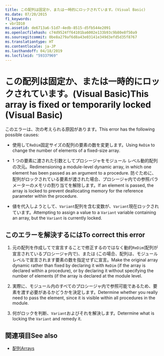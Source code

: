 ```yaml
---
title: この配列は固定か、または一時的にロックされています。(Visual Basic)
ms.date: 07/20/2015
f1_keywords:
- vbrID10
ms.assetid: de6713a6-51d7-4edb-8515-d5fb544e2091
ms.openlocfilehash: c74d9524ff64101ba6002e133b93c9b80e8f50a9
ms.sourcegitcommit: 0be8a279af6d8a43e03141e349d3efd5d35f8767
ms.translationtype: HT
ms.contentlocale: ja-JP
ms.lasthandoff: 04/18/2019
ms.locfileid: "59337969"
---
```

# <a name="this-array-is-fixed-or-temporarily-locked-visual-basic"></a><span data-ttu-id="85b6d-102">この配列は固定か、または一時的にロックされています。(Visual Basic)</span><span class="sxs-lookup"><span data-stu-id="85b6d-102">This array is fixed or temporarily locked (Visual Basic)</span></span>
<span data-ttu-id="85b6d-103">このエラーは、次の考えられる原因があります。</span><span class="sxs-lookup"><span data-stu-id="85b6d-103">This error has the following possible causes:</span></span>  
  
-   <span data-ttu-id="85b6d-104">使用して`ReDim`固定サイズの配列の要素の数を変更します。</span><span class="sxs-lookup"><span data-stu-id="85b6d-104">Using `ReDim` to change the number of elements of a fixed-size array.</span></span>  
  
-   <span data-ttu-id="85b6d-105">1 つの要素に渡された引数としてプロシージャをモジュール レベル動的配列の次元。</span><span class="sxs-lookup"><span data-stu-id="85b6d-105">Redimensioning a module-level dynamic array, in which one element has been passed as an argument to a procedure.</span></span> <span data-ttu-id="85b6d-106">防ぐために、配列がロックされている要素が渡された場合、プロシージャ内での参照パラメーターのメモリの割り当てを解除します。</span><span class="sxs-lookup"><span data-stu-id="85b6d-106">If an element is passed, the array is locked to prevent deallocating memory for the reference parameter within the procedure.</span></span>  
  
-   <span data-ttu-id="85b6d-107">値を代入しようとして、`Variant`配列を含む変数が、`Variant`現在ロックされています。</span><span class="sxs-lookup"><span data-stu-id="85b6d-107">Attempting to assign a value to a `Variant` variable containing an array, but the `Variant` is currently locked.</span></span>  
  
## <a name="to-correct-this-error"></a><span data-ttu-id="85b6d-108">このエラーを解決するには</span><span class="sxs-lookup"><span data-stu-id="85b6d-108">To correct this error</span></span>  
  
1. <span data-ttu-id="85b6d-109">元の配列を作成してで宣言することで修正するのではなく動的`ReDim`(配列が宣言されているプロシージャ内で)、または (この場合、配列は、モジュール レベルで宣言されます要素の数を指定せずに宣言。</span><span class="sxs-lookup"><span data-stu-id="85b6d-109">Make the original array dynamic rather than fixed by declaring it with `ReDim` (if the array is declared within a procedure), or by declaring it without specifying the number of elements (if the array is declared at the module level.</span></span>  
  
2. <span data-ttu-id="85b6d-110">実際に、モジュール内のすべてのプロシージャ内で参照可能であるため、要素を渡す必要があるかどうかを決定します。</span><span class="sxs-lookup"><span data-stu-id="85b6d-110">Determine whether you really need to pass the element, since it is visible within all procedures in the module.</span></span>  
  
3. <span data-ttu-id="85b6d-111">何がロックを判断、`Variant`およびそれを解決します。</span><span class="sxs-lookup"><span data-stu-id="85b6d-111">Determine what is locking the `Variant` and remedy it.</span></span>  
  
## <a name="see-also"></a><span data-ttu-id="85b6d-112">関連項目</span><span class="sxs-lookup"><span data-stu-id="85b6d-112">See also</span></span>

- [<span data-ttu-id="85b6d-113">配列</span><span class="sxs-lookup"><span data-stu-id="85b6d-113">Arrays</span></span>](../../../visual-basic/programming-guide/language-features/arrays/index.md)
